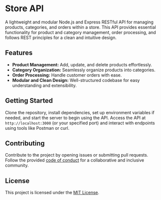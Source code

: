 # Store API

A lightweight and modular Node.js and Express RESTful API for managing products, categories, and orders within a store. This API provides essential functionality for product and category management, order processing, and follows REST principles for a clean and intuitive design.

## Features

- **Product Management:** Add, update, and delete products effortlessly.
- **Category Organization:** Seamlessly organize products into categories.
- **Order Processing:** Handle customer orders with ease.
- **Modular and Clean Design:** Well-structured codebase for easy understanding and extensibility.

## Getting Started

Clone the repository, install dependencies, set up environment variables if needed, and start the server to begin using the API. Access the API at `http://localhost:3000` (or your specified port) and interact with endpoints using tools like Postman or curl.

## Contributing

Contribute to the project by opening issues or submitting pull requests. Follow the provided [code of conduct](CODE_OF_CONDUCT.md) for a collaborative and inclusive community.

## License

This project is licensed under the [MIT License](LICENSE).

